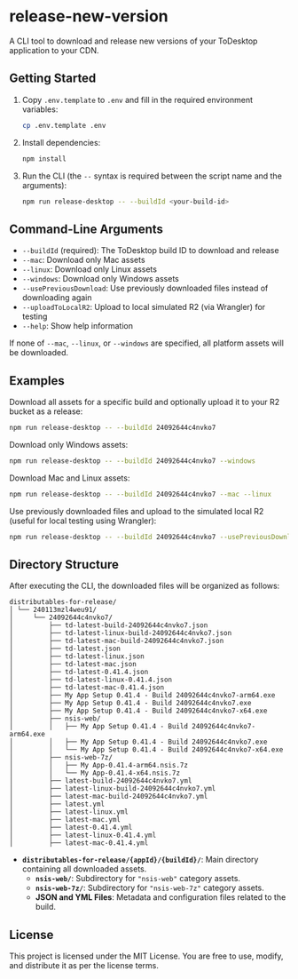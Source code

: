 # release-new-version

A CLI tool to download and release new versions of your ToDesktop application to your CDN.

## Getting Started

1. Copy `.env.template` to `.env` and fill in the required environment variables:

   ```bash
   cp .env.template .env
   ```

2. Install dependencies:

   ```bash
   npm install
   ```

3. Run the CLI (the `--` syntax is required between the script name and the arguments):
   ```bash
   npm run release-desktop -- --buildId <your-build-id>
   ```

## Command-Line Arguments

- `--buildId` (required): The ToDesktop build ID to download and release
- `--mac`: Download only Mac assets
- `--linux`: Download only Linux assets
- `--windows`: Download only Windows assets
- `--usePreviousDownload`: Use previously downloaded files instead of downloading again
- `--uploadToLocalR2`: Upload to local simulated R2 (via Wrangler) for testing
- `--help`: Show help information

If none of `--mac`, `--linux`, or `--windows` are specified, all platform assets will be downloaded.

## Examples

Download all assets for a specific build and optionally upload it to your R2 bucket as a release:

```bash
npm run release-desktop -- --buildId 24092644c4nvko7
```

Download only Windows assets:

```bash
npm run release-desktop -- --buildId 24092644c4nvko7 --windows
```

Download Mac and Linux assets:

```bash
npm run release-desktop -- --buildId 24092644c4nvko7 --mac --linux
```

Use previously downloaded files and upload to the simulated local R2 (useful for local testing using Wrangler):

```bash
npm run release-desktop -- --buildId 24092644c4nvko7 --usePreviousDownload --uploadToLocalR2
```

## Directory Structure

After executing the CLI, the downloaded files will be organized as follows:

```
distributables-for-release/
│ └── 240113mzl4weu91/
│     └── 24092644c4nvko7/
│         ├── td-latest-build-24092644c4nvko7.json
│         ├── td-latest-linux-build-24092644c4nvko7.json
│         ├── td-latest-mac-build-24092644c4nvko7.json
│         ├── td-latest.json
│         ├── td-latest-linux.json
│         ├── td-latest-mac.json
│         ├── td-latest-0.41.4.json
│         ├── td-latest-linux-0.41.4.json
│         ├── td-latest-mac-0.41.4.json
│         ├── My App Setup 0.41.4 - Build 24092644c4nvko7-arm64.exe
│         ├── My App Setup 0.41.4 - Build 24092644c4nvko7.exe
│         ├── My App Setup 0.41.4 - Build 24092644c4nvko7-x64.exe
│         ├── nsis-web/
│         │   ├── My App Setup 0.41.4 - Build 24092644c4nvko7-arm64.exe
│         │   ├── My App Setup 0.41.4 - Build 24092644c4nvko7.exe
│         │   └── My App Setup 0.41.4 - Build 24092644c4nvko7-x64.exe
│         ├── nsis-web-7z/
│         │   ├── My App-0.41.4-arm64.nsis.7z
│         │   └── My App-0.41.4-x64.nsis.7z
│         ├── latest-build-24092644c4nvko7.yml
│         ├── latest-linux-build-24092644c4nvko7.yml
│         ├── latest-mac-build-24092644c4nvko7.yml
│         ├── latest.yml
│         ├── latest-linux.yml
│         ├── latest-mac.yml
│         ├── latest-0.41.4.yml
│         ├── latest-linux-0.41.4.yml
│         ├── latest-mac-0.41.4.yml
```

- **`distributables-for-release/{appId}/{buildId}/`**: Main directory containing all downloaded assets.
  - **`nsis-web/`**: Subdirectory for `"nsis-web"` category assets.
  - **`nsis-web-7z/`**: Subdirectory for `"nsis-web-7z"` category assets.
  - **JSON and YML Files**: Metadata and configuration files related to the build.

## License

This project is licensed under the MIT License. You are free to use, modify, and distribute it as per the license terms.
